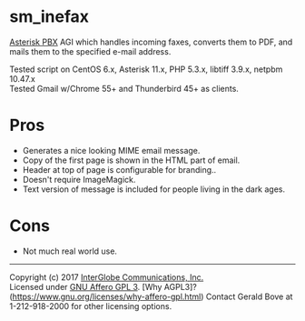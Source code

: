 # sm_inefax

[Asterisk PBX](http://asterisk.org) AGI which handles incoming faxes, converts them to PDF, and mails them to the specified e-mail address.  

Tested script on CentOS 6.x, Asterisk 11.x, PHP 5.3.x, libtiff 3.9.x, netpbm 10.47.x  
Tested Gmail w/Chrome 55+ and Thunderbird 45+ as clients.
    
# Pros
  * Generates a nice looking MIME email message.
  * Copy of the first page is shown in the HTML part of email.
  * Header at top of page is configurable for branding..
  * Doesn't require ImageMagick.
  * Text version of message is included for people living in the dark ages.
   
# Cons
   * Not much real world use.

  
---  
Copyright (c) 2017 [InterGlobe Communications, Inc.](http://nyigc.com)  
Licensed under [GNU Affero GPL 3](https://www.gnu.org/licenses/agpl.txt).  [Why AGPL3]?(https://www.gnu.org/licenses/why-affero-gpl.html)
Contact Gerald Bove at 1-212-918-2000 for other licensing options.  
